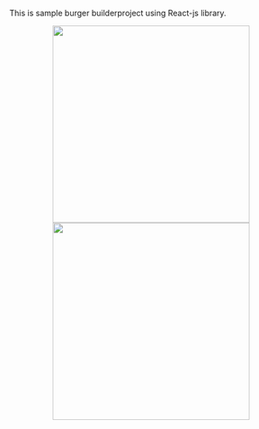 This is sample burger builderproject using React-js library.


<p align="center">
  <img src="https://user-images.githubusercontent.com/7018540/80873430-1c113080-8cd6-11ea-8a7f-1f9a7fc5d61e.png" width="350">
  <img src="https://user-images.githubusercontent.com/7018540/80873483-701c1500-8cd6-11ea-82a7-9abf83bbb72b.png" width="350">
 
</p>
